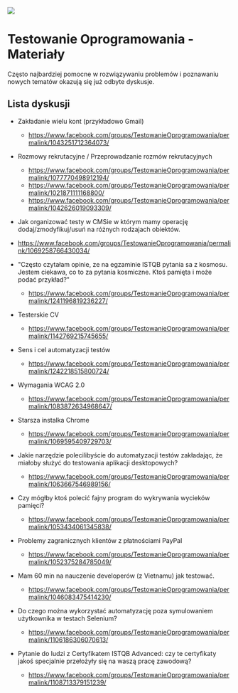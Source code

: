 [![](https://img.shields.io/badge/Facebook-%23TestowanieOprogramowania-blue.svg)](https://www.facebook.com/groups/TestowanieOprogramowania/)


# Testowanie Oprogramowania - Materiały

Często najbardziej pomocne w rozwiązywaniu problemów i poznawaniu nowych tematów okazują się już odbyte dyskusje.

## Lista dyskusji

* Zakładanie wielu kont (przykładowo Gmail)
  * https://www.facebook.com/groups/TestowanieOprogramowania/permalink/1043251712364073/

* Rozmowy rekrutacyjne / Przeprowadzanie rozmów rekrutacyjnych
  * https://www.facebook.com/groups/TestowanieOprogramowania/permalink/1077770498912194/
  * https://www.facebook.com/groups/TestowanieOprogramowania/permalink/1021871111168800/
  * https://www.facebook.com/groups/TestowanieOprogramowania/permalink/1042626019093309/

 * Jak organizować testy w CMSie w którym mamy operację dodaj/zmodyfikuj/usuń na różnych rodzajach obiektów.
  * https://www.facebook.com/groups/TestowanieOprogramowania/permalink/1069258766430034/

* "Często czytałam opinie, ze na egzaminie ISTQB pytania sa z kosmosu. Jestem ciekawa, co to za pytania kosmiczne. Ktoś pamięta i może podać przykład?"
  * https://www.facebook.com/groups/TestowanieOprogramowania/permalink/1241196819236227/

* Testerskie CV
  * https://www.facebook.com/groups/TestowanieOprogramowania/permalink/1142769215745655/

* Sens i cel automatyzacji testów
  * https://www.facebook.com/groups/TestowanieOprogramowania/permalink/1242218515800724/

* Wymagania WCAG 2.0
  * https://www.facebook.com/groups/TestowanieOprogramowania/permalink/1083872634968647/

* Starsza instalka Chrome
  * https://www.facebook.com/groups/TestowanieOprogramowania/permalink/1069595409729703/

* Jakie narzędzie polecilibyście do automatyzacji testów zakładając, że miałoby służyć do testowania aplikacji desktopowych?
  * https://www.facebook.com/groups/TestowanieOprogramowania/permalink/1063667546989156/

* Czy mógłby ktoś polecić fajny program do wykrywania wycieków pamięci?
  * https://www.facebook.com/groups/TestowanieOprogramowania/permalink/1053434061345838/

* Problemy zagranicznych klientów z płatnościami PayPal
  * https://www.facebook.com/groups/TestowanieOprogramowania/permalink/1052375284785049/

* Mam 60 min na nauczenie developerów (z Vietnamu) jak testować.
  * https://www.facebook.com/groups/TestowanieOprogramowania/permalink/1046083475414230/

* Do czego można wykorzystać automatyzację poza symulowaniem użytkownika w testach Selenium?
  * https://www.facebook.com/groups/TestowanieOprogramowania/permalink/1106186306070613/

* Pytanie do ludzi z Certyfikatem ISTQB Advanced: czy te certyfikaty jakoś specjalnie przełożyły się na waszą pracę zawodową?
  * https://www.facebook.com/groups/TestowanieOprogramowania/permalink/1108713379151239/
